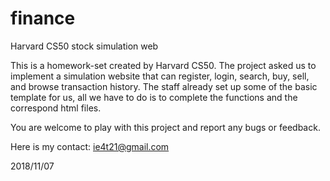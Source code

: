 # finance
Harvard CS50 stock simulation web

This is a homework-set created by Harvard CS50.
The project asked us to implement a simulation website that can register, login, search, buy, sell, and browse transaction history.
The staff already set up some of the basic template for us, all we have to do is to complete the functions and the correspond html files.

You are welcome to play with this project and report any bugs or feedback.

Here is my contact: ie4t21@gmail.com

2018/11/07
